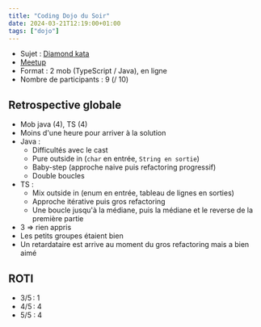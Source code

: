 ```yaml
---
title: "Coding Dojo du Soir"
date: 2024-03-21T12:19:00+01:00
tags: ["dojo"]
---
```


- Sujet : [Diamond kata](https://github.com/emilybache/DiamondKata)
- [Meetup](https://www.meetup.com/fr-FR/software-craftsmanship-lyon/events/299402075/)
- Format : 2 mob (TypeScript / Java), en ligne
- Nombre de participants : 9 (/ 10)

## Retrospective globale

- Mob java (4), TS (4)
- Moins d'une heure pour arriver à la solution
- Java :
  * Difficultés avec le cast
  * Pure outside in (`char` en entrée, `String en sortie`)
  * Baby-step (approche naive puis refactoring progressif)
  * Double boucles
- TS :
  * Mix outside in (enum en entrée, tableau de lignes en sorties)
  * Approche itérative puis gros refactoring
  * Une boucle jusqu'à la médiane, puis la médiane et le reverse de la première partie
- 3 => rien appris
- Les petits groupes étaient bien
- Un retardataire est arrive au moment du gros refactoring mais a bien aimé


## ROTI

- 3/5 : 1
- 4/5 : 4
- 5/5 : 4
